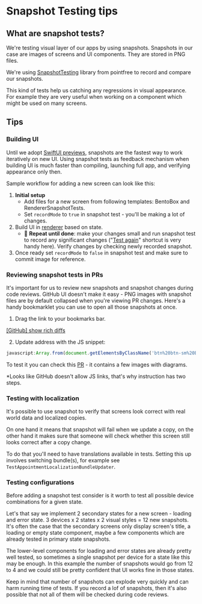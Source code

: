 # Snapshot Testing tips

## What are snapshot tests?

We're testing visual layer of our apps by using snapshots. Snapshots in our case are images of screens and UI components. They are stored in PNG files.

We're using [SnapshotTesting](https://github.com/pointfreeco/swift-snapshot-testing) library from pointfree to record and compare our snapshots.

This kind of tests help us catching any regressions in visual appearance. For example they are very useful when working on a component which might be used on many screens.

## Tips

### Building UI

Until we adopt [SwiftUI previews](https://nshipster.com/swiftui-previews/), snapshots are the fastest way to work iteratively on new UI. 
Using snapshot tests as feedback mechanism when building UI is much faster than compiling, launching full app, and verifying appearance only then.

Sample workflow for adding a new screen can look like this:

1. **Initial setup**
      - Add files for a new screen from following templates: BentoBox and RendererSnapshotTests.
    -  Set `recordMode` to `true` in snapshot test - you'll be making a lot of changes.
2. Build UI in [renderer](https://github.com/babylonhealth/ios-playbook/blob/master/Cookbook/Technical-Documents/Architecture.md#renderer) based on state.
    - 🔁 **Repeat until done**: make your changes small and run snapshot test to record any significant changes ("[Test again](https://github.com/babylonhealth/ios-playbook/blob/1a88e2e0090aee3128df70f84dddb7c038f7f15b/Cookbook/Technical-Documents/XcodeTips.md#testing)" shortcut is very handy here). Verify changes by checking newly recorded snapshot. 
3. Once ready set `recordMode` to `false` in snapshot test and make sure to commit image for reference.


### Reviewing snapshot tests in PRs

It's important for us to review new snapshots and snapshot changes during code reviews. GitHub UI doesn't make it easy - PNG images with snapshot files are by default collapsed when you're viewing PR changes. Here's a handy bookmarklet you can use to open all those snapshots at once. 

1. Drag the link to your bookmarks bar.

[[GitHub] show rich diffs](https://github.com/babylonhealth/ios-playbook)

2. Update address with the JS snippet:

```js
javascript:Array.from(document.getElementsByClassName('btn%20btn-sm%20BtnGroup-item%20tooltipped%20tooltipped-w%20rendered%20js-rendered')).forEach(function(button)%7Bbutton.click()%7D);
```


To test it you can check this [PR](https://github.com/babylonhealth/ios-playbook/pull/303/files) - it contains a few images with diagrams.

*Looks like GitHub doesn't allow JS links, that's why instruction has two steps.

### Testing with localization

It's possible to use snapshot to verify that screens look correct with real world data and localized copies.

On one hand it means that snapshot will fail when we update a copy, on the other hand it makes sure that someone will check whether this screen still looks correct after a copy change.

To do that you'll need to have translations available in tests. Setting this up involves switching bundle(s), for example see `TestAppointmentLocalizationBundleUpdater`.

### Testing configurations

Before adding a snapshot test consider is it worth to test all possible device combinations for a given state.

Let's that say we implement 2 secondary states for a new screen - loading and error state. 3 devices x 2 states x 2 visual styles = 12 new snapshots. It's often the case that the secondary screens only display screen's title, a loading or empty state component, maybe a few components which are already tested in primary state snapshots.

The lower-level components for loading and error states are already pretty well tested, so sometimes a single snapshot per device for a state like this may be enough. In this example the number of snapshots would go from 12 to 4 and we could still be pretty confident that UI works fine in those states.

Keep in mind that number of snapshots can explode very quickly and can harm running time of tests. If you record a lof of snapshots, then it's also possible that not all of them will be checked during code reviews.